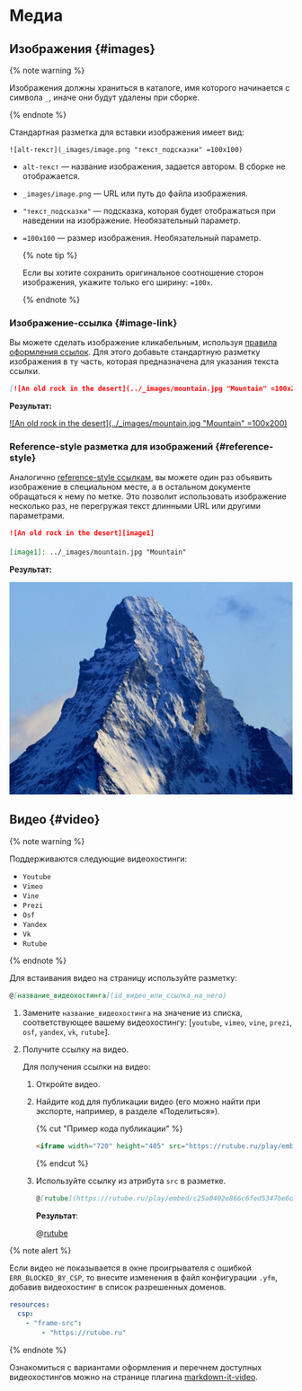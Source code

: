 # Медиа

## Изображения {#images}

{% note warning %}

Изображения должны храниться в каталоге, имя которого начинается с символа `_`, иначе они будут удалены при сборке.

{% endnote %}

Стандартная разметка для вставки изображения имеет вид:
```
![alt-текст](_images/image.png "текст_подсказки" =100x100)
```

  * `alt-текст` —  название изображения, задается автором. В сборке не отображается.
  * `_images/image.png` — URL или путь до файла изображения.
  * `"текст_подсказки"` — подсказка, которая будет отображаться при наведении на изображение. Необязательный параметр.
  * `=100x100` — размер изображения. Необязательный параметр.

    {% note tip %}

    Если вы хотите сохранить оригинальное соотношение сторон изображения, укажите только его ширину: `=100x`.

    {% endnote %}

### Изображение-ссылка {#image-link}

Вы можете сделать изображение кликабельным, используя [правила оформления ссылок](./links.md). Для этого добавьте стандартную разметку изображения в ту часть, которая предназначена для указания текста ссылки.

```markdown
[![An old rock in the desert](../_images/mountain.jpg "Mountain" =100x200)](https://yandex.com/images/search?text=mountain)
```

**Результат:**

[![An old rock in the desert](../_images/mountain.jpg "Mountain" =100x200)](https://yandex.com/images/search?text=mountain)

### Reference-style разметка для изображений {#reference-style}

Аналогично [reference-style ссылкам](./links.md#reference-style), вы можете один раз объявить изображение в специальном месте, а в остальном документе обращаться к нему по метке. Это позволит использовать изображение несколько раз, не перегружая текст длинными URL или другими параметрами.

```markdown
![An old rock in the desert][image1]

[image1]: ../_images/mountain.jpg "Mountain"
```

**Результат:**

![An old rock in the desert][image1]

[image1]: ../_images/mountain.jpg "Mountain"

## Видео {#video}

{% note warning %}

Поддерживаются следующие видеохостинги:

- `Youtube`
- `Vimeo`
- `Vine`
- `Prezi`
- `Osf`
- `Yandex`
- `Vk`
- `Rutube`

{% endnote %}

Для встаивания видео на страницу используйте разметку:

```markdown
@[название_видеохостинга](id_видео_или_ссылка_на_него)
```

1. Замените `название_видеохостинга` на значение из списка, соответствующее вашему видеохостингу: [`youtube`, `vimeo`, `vine`, `prezi`, `osf`, `yandex`, `vk`, `rutube`].

1. Получите ссылку на видео.

    Для получения ссылки на видео:

    1. Откройте видео.
    1. Найдите код для публикации видео (его можно найти при экспорте, например, в разделе «Поделиться»).

        {% cut "Пример кода публикации" %}

        ```html
        <iframe width="720" height="405" src="https://rutube.ru/play/embed/c25a0402e866c6fed5347be6d7dbf9ca/" frameBorder="0" allow="clipboard-write; autoplay" webkitAllowFullScreen mozallowfullscreen allowFullScreen></iframe>
        ```

        {% endcut %}

    1. Используйте ссылку из атрибута `src` в разметке.

        ```markdown
        @[rutube](https://rutube.ru/play/embed/c25a0402e866c6fed5347be6d7dbf9ca/)
        ```

        **Результат**:

        @[rutube](https://rutube.ru/play/embed/c25a0402e866c6fed5347be6d7dbf9ca/)

{% note alert %}

Если видео не показывается в окне проигрывателя с ошибкой `ERR_BLOCKED_BY_CSP`, то внесите изменения в файл конфигурации `.yfm`, добавив видеохостинг в список разрешенных доменов.

```yaml
resources:
  csp:
    - "frame-src":
        - "https://rutube.ru"
```

{% endnote %}

Ознакомиться с вариантами оформления и перечнем доступных видеохостингов можно на странице плагина [markdown-it-video](https://www.npmjs.com/package/markdown-it-video).
